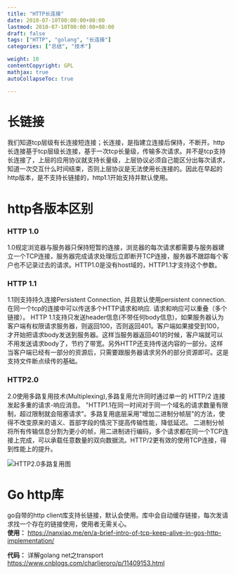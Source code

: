 ```yaml
---
title: "HTTP长连接"
date: 2010-07-10T00:00:00+08:00
lastmod: 2010-07-10T00:00:00+08:00
draft: false
tags: ["HTTP", "golang", "长连接"]
categories: ["总结", "技术"]

weight: 10
contentCopyright: GPL
mathjax: true
autoCollapseToc: true

---
```


# 长链接

我们知道tcp层级有长连接短连接；长连接，是指建立连接后保持，不断开。http长连接基于tcp层级长连接，基于一次tcp长量级，传输多次请求。并不是tcp支持长连接了，上层的应用协议就支持长量级，上层协议必须自己能区分出每次请求，知道一次交互什么时间结束，否则上层协议是无法使用长连接的。因此在早起的http版本，是不支持长链接的，http1.1开始支持并默认使用。

# http各版本区别
### HTTP 1.0
1.0规定浏览器与服务器只保持短暂的连接，浏览器的每次请求都需要与服务器建立一个TCP连接，服务器完成请求处理后立即断开TCP连接，服务器不跟踪每个客户也不记录过去的请求。HTTP1.0是没有host域的，HTTP1.1才支持这个参数。

### HTTP 1.1
1.1则支持持久连接Persistent Connection, 并且默认使用persistent connection. 在同一个tcp的连接中可以传送多个HTTP请求和响应. 请求和响应可以重叠（多个链接）。
HTTP 1.1支持只发送header信息(不带任何body信息)，如果服务器认为客户端有权限请求服务器，则返回100，否则返回401。客户端如果接受到100，才开始把请求body发送到服务器。这样当服务器返回401的时候，客户端就可以不用发送请求body了，节约了带宽。另外HTTP还支持传送内容的一部分。这样当客户端已经有一部分的资源后，只需要跟服务器请求另外的部分资源即可。这是支持文件断点续传的基础。

### HTTP2.0
2.0使用多路复用技术(Multiplexing),多路复用允许同时通过单一的 HTTP/2 连接发起多重的请求-响应消息。
"HTTP1.1在同一时间对于同一个域名的请求数量有限制，超过限制就会阻塞请求"。多路复用底层采用"增加二进制分帧层"的方法，使得不改变原来的语义、首部字段的情况下提高传输性能，降低延迟。
二进制分帧将所有传输信息分割为更小的帧，用二进制进行编码，多个请求都在同一个TCP连接上完成，可以承载任意数量的双向数据流。HTTP/2更有效的使用TCP连接，得到性能上的提升。

![HTTP2.0多路复用图](../../img/http2.0_multiio.png)


# Go http库
go自带的http client库支持长链接，默认会使用。库中会自动缓存链接，每次发请求找一个存在的链接使用，使用者无需关心。<br>
**使用：**
https://nanxiao.me/en/a-brief-intro-of-tcp-keep-alive-in-gos-http-implementation/

**代码：**
详解golang net之transport https://www.cnblogs.com/charlieroro/p/11409153.html